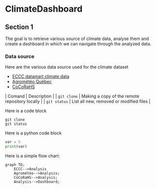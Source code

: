 # ClimateDashboard

## Section 1

The goal is to retrieve various source of climate data, analyse them and create a dashboard in which we can navigate through the analyzed data.

### Data source
Here are the various data source used for the climate dataset  
- [ECCC datamart climate data](https://dd.weather.gc.ca/climate/)  
- [Agrométéo Québec](https://www.agrometeo.org/index.php/weather/local)  
- [CoCoRaHS](https://maps.cocorahs.org/)  

<!-- Hidden content -->

| Comand       | Description                                    |
| `git clone`  | Making a copy of the remote repository locally |
| `git status` | List all new, removed or modified files        |

Here is a code block
```
git clone
git status
```
Here is a python code block
```python
var = 5
print(var)
```


Here is a simple flow chart:
```mermaid
graph TD;
    ECCC-->Analysis
    Agrométéo-->Analysis;
    CoCoRaHS-->Analysis;
    Analysis-->Dashboard;
```
